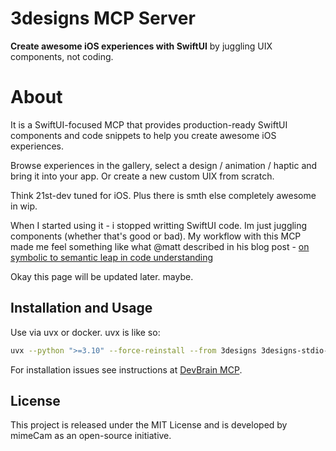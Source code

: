 # 3designs MCP Server

**Create awesome iOS experiences with SwiftUI** by juggling  UIX components, not coding.

# About

It is a SwiftUI-focused MCP that provides production-ready SwiftUI components and code snippets to help you create awesome iOS experiences.

Browse experiences in the gallery, select a design / animation / haptic and bring it into your app. Or create a new custom UIX from scratch.

Think 21st-dev tuned for iOS. Plus there is smth else completely awesome in wip.

When I started using it - i stopped writting SwiftUI code. Im just juggling components (whether that's good or bad).
My workflow with this MCP made me feel something like what @matt described in his blog post - [on symbolic to semantic leap in code understanding](https://nshipster.com/as-we-may-code/#future-applications-the-promise-of-what-lies-ahead)

Okay this page will be updated later. maybe.


## Installation and Usage

Use via uvx or docker. uvx is like so:
```bash
uvx --python ">=3.10" --force-reinstall --from 3designs 3designs-stdio-server
```

For installation issues see instructions at [DevBrain MCP](https://github.com/mimeCam/mcp-devbrain-stdio).


## License
This project is released under the MIT License and is developed by mimeCam as an open-source initiative.
